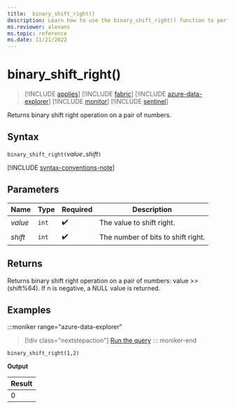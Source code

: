 ```yaml
---
title:  binary_shift_right()
description: Learn how to use the binary_shift_right() function to perform a binary shift right operation on a pair of numbers.
ms.reviewer: alexans
ms.topic: reference
ms.date: 11/21/2022
---
```

# binary_shift_right()

> [!INCLUDE [applies](../includes/applies-to-version/applies.md)] [!INCLUDE [fabric](../includes/applies-to-version/fabric.md)] [!INCLUDE [azure-data-explorer](../includes/applies-to-version/azure-data-explorer.md)] [!INCLUDE [monitor](../includes/applies-to-version/monitor.md)] [!INCLUDE [sentinel](../includes/applies-to-version/sentinel.md)]

Returns binary shift right operation on a pair of numbers.

## Syntax

`binary_shift_right(`*value*`,`*shift*`)`

[!INCLUDE [syntax-conventions-note](../includes/syntax-conventions-note.md)]

## Parameters

| Name | Type | Required | Description |
|--|--|--|--|
| *value* | `int` |  :heavy_check_mark: | The value to shift right. |
| *shift* | `int` |  :heavy_check_mark: | The number of bits to shift right. |

## Returns

Returns binary shift right operation on a pair of numbers: value >> (shift%64).
If n is negative, a NULL value is returned.

## Examples

:::moniker range="azure-data-explorer"
> [!div class="nextstepaction"]
> <a href="https://dataexplorer.azure.com/clusters/help/databases/Samples?query=H4sIAAAAAAAAAysoyswr0UjKzEssqowvzshMK4kvykzPKNEw1DHS1AQAd48PPR4AAAA=" target="_blank">Run the query</a>
::: moniker-end

```kusto
binary_shift_right(1,2)
```

**Output**

|Result|
|------|
|0 |
